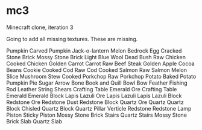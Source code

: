 # mc3
Minecraft clone, iteration 3


Going to add all missing textures. These are missing.

Pumpkin
Carved Pumpkin
Jack-o-lantern
Melon
Bedrock
Egg
Cracked Stone Brick
Mossy Stone Brick
Light Blue Wool
Dead Bush
Raw Chicken
Cooked Chicken
Golden Carrot
Carrot
Raw Beef
Steak
Golden Apple
Cocoa Beans
Cookie
Cooked Cod
Raw Cod
Cooked Salmon
Raw Salmon
Melon Slice
Mushroom Stew
Cooked Porkchop
Raw Porkchop
Potato
Baked Potato
Pumpkin Pie
Sugar
Arrow
Bone
Book and Quill
Bowl
Bow
Feather
Fishing Rod
Leather
String
Shears
Crafting Table
Emerald Ore
Crafting Table
Emerald
Emerald Block
Lapis Lazuli Ore
Lapis Lazuli
Lapis Lazuli Block
Redstone Ore
Redstone Dust
Redstone Block
Quartz Ore
Quartz
Quartz Block
Chisled Quartz Block
Quartz Pillar
Verticle Redstone
Redstone Lamp
Piston
Sticky Piston
Mossy Stone Brick Stairs
Quartz Stairs
Mossy Stone Brick Slab
Quartz Slab
